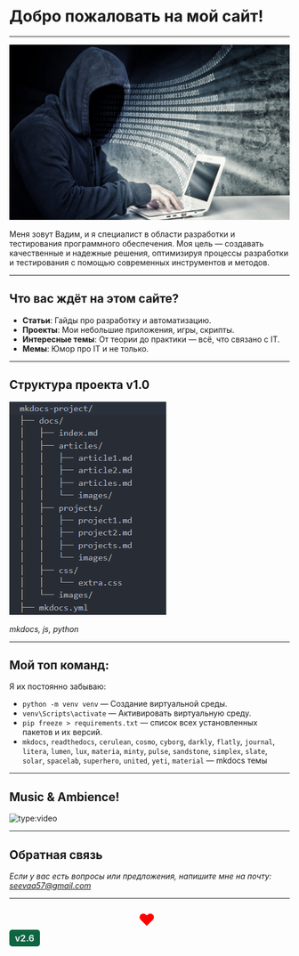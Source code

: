 # Добро пожаловать на мой сайт!
---
![{Хакер}](images/haker.jpg)


Меня зовут Вадим, и я специалист в области разработки и тестирования программного обеспечения. Моя цель — создавать качественные и надежные решения, оптимизируя процессы разработки и тестирования с помощью современных инструментов и методов.

---

## Что вас ждёт на этом сайте?

- **Статьи**: Гайды про разработку и автоматизацию.
- **Проекты**: Мои небольшие приложения, игры, скрипты.
- **Интересные темы**: От теории до практики — всё, что связано с IT.
- **Мемы**: Юмор про IT и не только.

---

## Структура проекта v1.0


![{Структура}](images/structure.png)

_mkdocs, js, python_

---

## Мой топ команд:

Я их постоянно забываю:

- `python -m venv venv` — Создание виртуальной среды.
- `venv\Scripts\activate` — Активировать виртуальную среду.
- `pip freeze > requirements.txt` — список всех установленных пакетов и их версий.
- `mkdocs`, `readthedocs`, `cerulean`, `cosmo`, `cyborg`, `darkly`, `flatly`, `journal`, `litera`, `lumen`, `lux`, `materia`, `minty`, `pulse`, `sandstone`, `simplex`, `slate`, `solar`, `spacelab`, `superhero`, `united`, `yeti`, `material` — mkdocs темы  

---

## Music & Ambience!
![type:video](https://www.youtube.com/embed/p2zMXSXhZ9M?si=glYvSX035bksV-Ju)

---

## Обратная связь

_Если у вас есть вопросы или предложения, напишите мне на почту: [seevaa57@gmail.com](mailto:email@example.com)_

---
<div id="like-container" style="text-align: center; margin-top: 20px;">
  <span id="like-heart" style="font-size: 30px; color: red; cursor: pointer;">❤️</span>
  <span id="like-count" style="font-size: 20px; margin-left: 10px;"></span>
</div>

<script src="js/like_counter.js"></script>


<div class="version-info">
    v2.6
</div>

<style>
  .version-info {
    display: inline-block;
    padding: 5px 10px;
    background-color:rgb(13, 102, 65); 
    border: 1px solidrgb(247, 243, 241); 
    border-radius: 5px; /* Закругленные углы */
    font-size: 16px;
    font-weight: bold;
    color:rgb(233, 235, 238); 
  }
</style>
